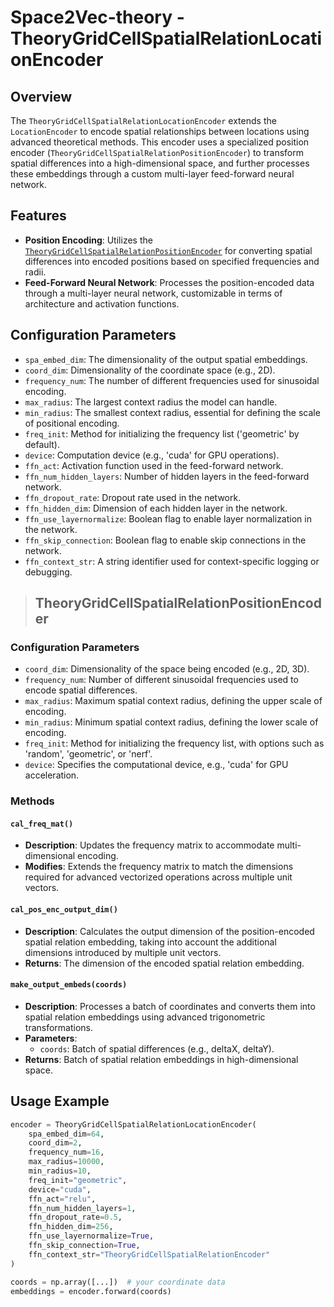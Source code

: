 # Space2Vec-theory - TheoryGridCellSpatialRelationLocationEncoder

## Overview
The `TheoryGridCellSpatialRelationLocationEncoder` extends the `LocationEncoder` to encode spatial relationships between locations using advanced theoretical methods. This encoder uses a specialized position encoder (`TheoryGridCellSpatialRelationPositionEncoder`) to transform spatial differences into a high-dimensional space, and further processes these embeddings through a custom multi-layer feed-forward neural network.

## Features
- **Position Encoding**: Utilizes the [`TheoryGridCellSpatialRelationPositionEncoder`](#TheoryGridCellSpatialRelationPositionEncoder) for converting spatial differences into encoded positions based on specified frequencies and radii.
- **Feed-Forward Neural Network**: Processes the position-encoded data through a multi-layer neural network, customizable in terms of architecture and activation functions.

## Configuration Parameters
- `spa_embed_dim`: The dimensionality of the output spatial embeddings.
- `coord_dim`: Dimensionality of the coordinate space (e.g., 2D).
- `frequency_num`: The number of different frequencies used for sinusoidal encoding.
- `max_radius`: The largest context radius the model can handle.
- `min_radius`: The smallest context radius, essential for defining the scale of positional encoding.
- `freq_init`: Method for initializing the frequency list ('geometric' by default).
- `device`: Computation device (e.g., 'cuda' for GPU operations).
- `ffn_act`: Activation function used in the feed-forward network.
- `ffn_num_hidden_layers`: Number of hidden layers in the feed-forward network.
- `ffn_dropout_rate`: Dropout rate used in the network.
- `ffn_hidden_dim`: Dimension of each hidden layer in the network.
- `ffn_use_layernormalize`: Boolean flag to enable layer normalization in the network.
- `ffn_skip_connection`: Boolean flag to enable skip connections in the network.
- `ffn_context_str`: A string identifier used for context-specific logging or debugging.

> ## TheoryGridCellSpatialRelationPositionEncoder <a name="TheoryGridCellSpatialRelationPositionEncoder"></a>
### Configuration Parameters
- `coord_dim`: Dimensionality of the space being encoded (e.g., 2D, 3D).
- `frequency_num`: Number of different sinusoidal frequencies used to encode spatial differences.
- `max_radius`: Maximum spatial context radius, defining the upper scale of encoding.
- `min_radius`: Minimum spatial context radius, defining the lower scale of encoding.
- `freq_init`: Method for initializing the frequency list, with options such as 'random', 'geometric', or 'nerf'.
- `device`: Specifies the computational device, e.g., 'cuda' for GPU acceleration.

### Methods

#### `cal_freq_mat()`
- **Description**: Updates the frequency matrix to accommodate multi-dimensional encoding.
- **Modifies**: Extends the frequency matrix to match the dimensions required for advanced vectorized operations across multiple unit vectors.

#### `cal_pos_enc_output_dim()`
- **Description**: Calculates the output dimension of the position-encoded spatial relation embedding, taking into account the additional dimensions introduced by multiple unit vectors.
- **Returns**: The dimension of the encoded spatial relation embedding.

#### `make_output_embeds(coords)`
- **Description**: Processes a batch of coordinates and converts them into spatial relation embeddings using advanced trigonometric transformations.
- **Parameters**:
  - `coords`: Batch of spatial differences (e.g., deltaX, deltaY).
- **Returns**: Batch of spatial relation embeddings in high-dimensional space.


## Usage Example
```python
encoder = TheoryGridCellSpatialRelationLocationEncoder(
    spa_embed_dim=64,
    coord_dim=2,
    frequency_num=16,
    max_radius=10000,
    min_radius=10,
    freq_init="geometric",
    device="cuda",
    ffn_act="relu",
    ffn_num_hidden_layers=1,
    ffn_dropout_rate=0.5,
    ffn_hidden_dim=256,
    ffn_use_layernormalize=True,
    ffn_skip_connection=True,
    ffn_context_str="TheoryGridCellSpatialRelationEncoder"
)

coords = np.array([...])  # your coordinate data
embeddings = encoder.forward(coords)
